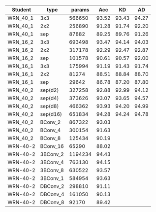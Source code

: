 | Student | type    | params     | Acc   | KD    | AD    |
|---------|---------|------------|-------|-------|-------|
|WRN_40_1 | 3x3     |  	566650   | 93.52 | 93.43 | 94.27 | 
|WRN_40_1 | 2x2     |   256890   | 91.28 | 91.74 | 92.20 |
|WRN_40_1 | sep     |   87882    | 89.25 | 89.76 | 91.26 | 
|WRN_16_2 | 3x3     |   693498   | 93.47 | 94.14 | 94.03 |
|WRN_16_2 | 2x2     |   317178   | 92.29 | 92.47 | 92.87 | 
|WRN_16_2 | sep     |   101578   | 90.61 | 90.57 | 92.00 | 
|WRN_16_1 | 3x3     |   175994   | 91.19 | 91.43 | 91.74 | 
|WRN_16_1 | 2x2     |   81274    | 88.51 | 88.84 | 88.70 |
|WRN_16_1 | sep     |   29642    | 86.78 | 87.20 | 87.80 | *
|WRN_40_2 | sep(d2) |   327258   | 92.88 | 92.99 | 94.12 |
|WRN_40_2 | sep(d4) |   373626   | 93.07 | 93.65 | 94.57 |
|WRN_40_2 | sep(d8) |   466362   | 93.93 | 94.20 | 94.99 |
|WRN_40_2 | sep(d16)|   651834   | 94.28 | 94.24 | 94.78 |
|WRN_40_2 | BConv_2 |   867322   | 93.03 |
|WRN_40_2 | BConv_4 |   300154   | 91.63 |
|WRN_40_2 | BConv_8 |   125434   | 90.19 |
|WRN-40-2 | BConv_16|   65290    | 88.02 |
|WRN-40-2 | 3BConv_2|   1194234  | 94.43 |
|WRN-40-2 | 3BConv_4|   763130   | 94.15 |
|WRN-40-2 | 3BConv_8|   630522   | 93.57 |
|WRN-40-2 | 3BConv_1|   584954   | 93.63 |
|WRN-40-2 | DBConv_2|   298810   | 91.11 |
|WRN-40-2 | DBConv_4|   161050   | 90.13 |
|WRN-40-2 | DBConv_8|   92170    | 89.42 |

